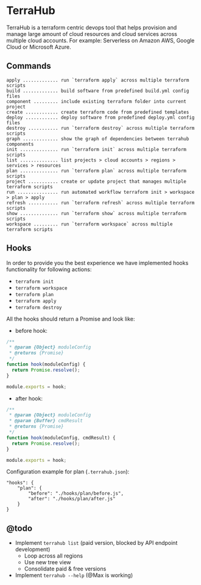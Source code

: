 # TerraHub

TerraHub is a terraform centric devops tool that helps provision and manage
large amount of cloud resources and cloud services across multiple cloud
accounts. For example: Serverless on Amazon AWS, Google Cloud or Microsoft
Azure.

## Commands

```
apply ............. run `terraform apply` across multiple terraform scripts
build ............. build software from predefined build.yml config files
component ......... include existing terraform folder into current project
create ............ create terraform code from predefined templates
deploy ............ deploy software from predefined deploy.yml config files
destroy ........... run `terraform destroy` across multiple terraform scripts
graph ............. show the graph of dependencies between terrahub components
init .............. run `terraform init` across multiple terraform scripts
list .............. list projects > cloud accounts > regions > services > resources
plan .............. run `terraform plan` across multiple terraform scripts
project ........... create or update project that manages multiple terraform scripts
run ............... run automated workflow terraform init > workspace > plan > apply
refresh ........... run `terraform refresh` across multiple terraform scripts
show .............. run `terraform show` across multiple terraform scripts
workspace ......... run `terraform workspace` across multiple terraform scripts
```

## Hooks

In order to provide you the best experience we have implemented hooks functionality for following actions: 

* `terraform init` 
* `terraform workspace` 
* `terraform plan`
* `terraform apply`
* `terraform destroy` 

All the hooks should return a Promise and look like: 

* before hook:

```javascript
/**
 * @param {Object} moduleConfig
 * @returns {Promise}
 */
function hook(moduleConfig) {
  return Promise.resolve();
}

module.exports = hook;
```

* after hook:

```javascript
/**
 * @param {Object} moduleConfig
 * @param {Buffer} cmdResult
 * @returns {Promise}
 */
function hook(moduleConfig, cmdResult) {
  return Promise.resolve();
}

module.exports = hook;
```

Configuration example for plan (`.terrahub.json`):

```text
"hooks": {
    "plan": {
        "before": "./hooks/plan/before.js",
        "after": "./hooks/plan/after.js"
    }
}
```

## @todo

- Implement `terrahub list` (paid version, blocked by API endpoint development)
  - Loop across all regions
  - Use new tree view
  - Consolidate paid & free versions
- Implement `terrahub --help` (@Max is working)
